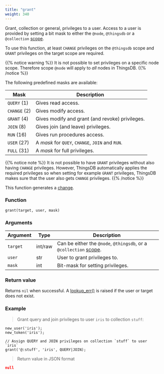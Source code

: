 ```yaml
---
title: "grant"
weight: 340
---
```


Grant, collection or general, privileges to a user. Access to a user is provided by setting
a bit mask to either the `@node`, `@thingsdb` or a `@collection`  [scope](../../overview/scopes).

To use this function, at least `CHANGE` privileges on the `@thingsdb` scope and `GRANT` privileges on the target scope are required.

{{% notice warning %}}
It is not possible to set privileges on a specific node scope. Therefore scope `@node` will apply to *all* nodes in ThingsDB.
{{% /notice %}}

The following predefined masks are available:

Mask         | Description
------------ | -----------
`QUERY` (1)  | Gives read access.
`CHANGE` (2) | Gives modify access.
`GRANT` (4)  | Gives modify and grant (and revoke) privileges.
`JOIN` (8)   | Gives join (and leave) privileges.
`RUN` (16)   | Gives run procedures access.
`USER` (27)  | A *mask* for `QUEY`, `CHANGE`, `JOIN` and `RUN`.
`FULL` (31)  | A *mask* for full privileges.

{{% notice note %}}
It is not possible to have `GRANT` privileges without also having `CHANGE` privileges.
However, ThingsDB automatically applies the required privileges so when setting for example `GRANT` privileges, ThingsDB
makes sure that the user also gets `CHANGE` privileges.
{{% /notice %}}

This function generates a [change](../../overview/changes).

### Function

`grant(target, user, mask)`

### Arguments

Argument | Type | Description
-------- | ---- | -----------
`target` | int/raw | Can be either the `@node`, `@thingsdb`, or a `@collection` [scope](../../overview/scopes).
`user` | str | User to grant privileges to.
`mask` | int | Bit-mask for setting privileges.

### Return value

Returns `nil` when successful. A [lookup_err()](../../errors/lookup_err) is raised if the user or target
does not exist.

### Example

> Grant query and join privileges to user `iris` to collection `stuff`:

```thingsdb,json_response,@t
new_user('iris');
new_token('iris');

// Assign QUERY and JOIN privileges on collection `stuff` to user `iris`
grant('@:stuff', 'iris', QUERY|JOIN);
```

> Return value in JSON format

```json
null
```